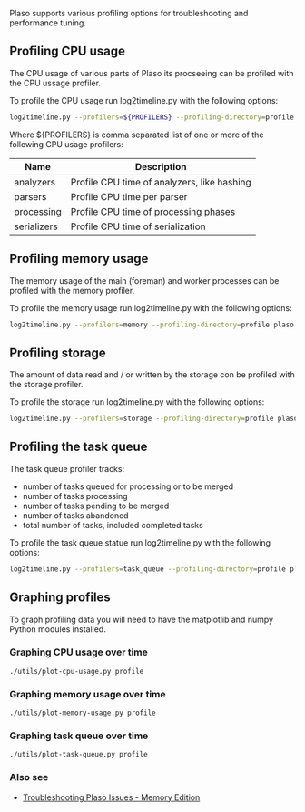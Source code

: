 Plaso supports various profiling options for troubleshooting and performance
tuning.

## Profiling CPU usage

The CPU usage of various parts of Plaso its procseeing can be profiled with the
CPU ussage profiler.

To profile the CPU usage run log2timeline.py with the following options:

```bash
log2timeline.py --profilers=${PROFILERS} --profiling-directory=profile plaso.db image.raw
```

Where ${PROFILERS} is comma separated list of one or more of the following
CPU usage profilers:

Name | Description
--- | --- 
analyzers | Profile CPU time of analyzers, like hashing
parsers | Profile CPU time per parser
processing | Profile CPU time of processing phases
serializers | Profile CPU time of serialization

## Profiling memory usage

The memory usage of the main (foreman) and worker processes can be profiled with
the memory profiler.

To profile the memory usage run log2timeline.py with the following options:

```bash
log2timeline.py --profilers=memory --profiling-directory=profile plaso.db image.raw
```

## Profiling storage

The amount of data read and / or written by the storage con be profiled with
the storage profiler.

To profile the storage run log2timeline.py with the following options:

```bash
log2timeline.py --profilers=storage --profiling-directory=profile plaso.db image.raw
```

## Profiling the task queue

The task queue profiler tracks:

* number of tasks queued for processing or to be merged
* number of tasks processing
* number of tasks pending to be merged
* number of tasks abandoned
* total number of tasks, included completed tasks

To profile the task queue statue run log2timeline.py with the following options:

```bash
log2timeline.py --profilers=task_queue --profiling-directory=profile plaso.db image.raw
```

## Graphing profiles

To graph profiling data you will need to have the matplotlib and numpy Python
modules installed.

### Graphing CPU usage over time

`./utils/plot-cpu-usage.py profile`

### Graphing memory usage over time

`./utils/plot-memory-usage.py profile`

### Graphing task queue over time

`./utils/plot-task-queue.py profile`

### Also see

* [Troubleshooting Plaso Issues - Memory Edition](http://blog.kiddaland.net/2014/11/troubleshooting-plaso-issues-memory.html)
